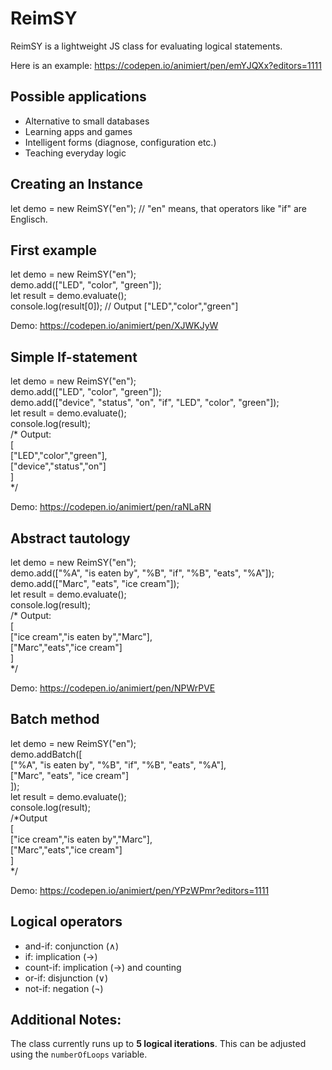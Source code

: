 # ReimSY

ReimSY is a lightweight JS class for evaluating logical statements.

Here is an example: https://codepen.io/animiert/pen/emYJQXx?editors=1111

## Possible applications

- Alternative to small databases
- Learning apps and games
- Intelligent forms (diagnose, configuration etc.)
- Teaching everyday logic

## Creating an Instance

let demo = new ReimSY("en"); // "en" means, that operators like "if" are Englisch. 

## First example

let demo = new ReimSY("en");  
demo.add(["LED", "color", "green"]);  
let result = demo.evaluate();  
console.log(result[0]); // Output ["LED","color","green"]

Demo: https://codepen.io/animiert/pen/XJWKJyW

## Simple If-statement

let demo = new ReimSY("en");  
demo.add(["LED", "color", "green"]);  
demo.add(["device", "status", "on", "if", "LED", "color", "green"]);  
let result = demo.evaluate();  
console.log(result);  
/* Output:  
[  
["LED","color","green"],  
["device","status","on"]  
]  
*/

Demo: https://codepen.io/animiert/pen/raNLaRN

## Abstract tautology

let demo = new ReimSY("en");  
demo.add(["%A", "is eaten by", "%B", "if", "%B", "eats", "%A"]);  
demo.add(["Marc", "eats", "ice cream"]);  
let result = demo.evaluate();  
console.log(result);  
/* Output:  
[  
["ice cream","is eaten by","Marc"],  
["Marc","eats","ice cream"]  
]  
*/

Demo: https://codepen.io/animiert/pen/NPWrPVE

## Batch method

let demo = new ReimSY("en");  
demo.addBatch([  
  ["%A", "is eaten by", "%B", "if", "%B", "eats", "%A"],  
  ["Marc", "eats", "ice cream"]  
]);  
let result = demo.evaluate();  
console.log(result);  
/*Output  
[  
  ["ice cream","is eaten by","Marc"],  
  ["Marc","eats","ice cream"]  
]  
*/

Demo: https://codepen.io/animiert/pen/YPzWPmr?editors=1111

## Logical operators

- and-if: conjunction (∧)
- if: implication (→)
- count-if: implication (→) and counting 
- or-if: disjunction (∨)
- not-if: negation (¬)

## Additional Notes:

The class currently runs up to **5 logical iterations**. This can be adjusted using the `numberOfLoops` variable.
